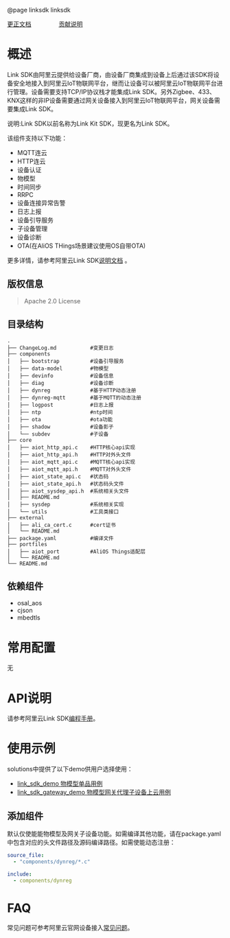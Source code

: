 @page linksdk linksdk

[更正文档](https://gitee.com/alios-things/linksdk/edit/master/README.md) &emsp;&emsp;&emsp;&emsp; [贡献说明](https://help.aliyun.com/document_detail/302301.html)

# 概述

Link SDK由阿里云提供给设备厂商，由设备厂商集成到设备上后通过该SDK将设备安全地接入到阿里云IoT物联网平台，继而让设备可以被阿里云IoT物联网平台进行管理。设备需要支持TCP/IP协议栈才能集成Link SDK。另外Zigbee、433、KNX这样的非IP设备需要通过网关设备接入到阿里云IoT物联网平台，网关设备需要集成Link SDK。

说明:Link SDK以前名称为Link Kit SDK，现更名为Link SDK。

该组件支持以下功能：
- MQTT连云
- HTTP连云
- 设备认证
- 物模型
- 时间同步
- RRPC
- 设备连接异常告警
- 日志上报
- 设备引导服务
- 子设备管理
- 设备诊断
- OTA(在AliOS THings场景建议使用OS自带OTA)

更多详情，请参考阿里云Link SDK[说明文档](https://help.aliyun.com/document_detail/163755.html?spm=a2c4g.11186623.6.558.38557748p9kUy6) 。

## 版权信息
> Apache 2.0 License

## 目录结构
```tree
.
├── ChangeLog.md           #变更日志
├── components
│   ├── bootstrap          #设备引导服务
│   ├── data-model         #物模型
│   ├── devinfo            #设备信息
│   ├── diag               #设备诊断
│   ├── dynreg             #基于HTTP动态注册
│   ├── dynreg-mqtt        #基于MQTT的动态注册
│   ├── logpost            #日志上报
│   ├── ntp                #ntp时间
│   ├── ota                #ota功能
│   ├── shadow             #设备影子
│   └── subdev             #子设备
├── core
│   ├── aiot_http_api.c    #HTTP核心api实现
│   ├── aiot_http_api.h    #HTTP对外头文件
│   ├── aiot_mqtt_api.c    #MQTT核心api实现
│   ├── aiot_mqtt_api.h    #MQTT对外头文件
│   ├── aiot_state_api.c   #状态码
│   ├── aiot_state_api.h   #状态码头文件
│   ├── aiot_sysdep_api.h  #系统相关头文件
│   ├── README.md
│   ├── sysdep             #系统相关实现
│   └── utils              #工具类接口
├── external
│   ├── ali_ca_cert.c      #cert证书
│   └── README.md
├── package.yaml           #编译文件
├── portfiles
│   ├── aiot_port          #AliOS Things适配层
│   └── README.md
└── README.md
```

## 依赖组件

* osal_aos
* cjson
* mbedtls

# 常用配置
无

# API说明

请参考阿里云Link SDK[编程手册](https://help.aliyun.com/document_detail/163764.html?spm=a2c4g.11186623.6.568.3d00316fqDi9YJ)。

# 使用示例
solutions中提供了以下demo供用户选择使用：
- [link_sdk_demo 物模型单品用例](https://g.alicdn.com/alios-things-3.3/doc/linksdk_demo.html)
- [link_sdk_gateway_demo 物模型网关代理子设备上云用例](https://g.alicdn.com/alios-things-3.3/doc/linksdk_gateway_demo.html)


## 添加组件
默认仅使能能物模型及网关子设备功能。如需编译其他功能，请在package.yaml中包含对应的头文件路径及源码编译路径。如需使能动态注册：
```yaml
source_file:
  - "components/dynreg/*.c"

include:
  - components/dynreg

```
# FAQ

常见问题可参考阿里云官网设备接入[常见问题](https://help.aliyun.com/document_detail/96598.html?spm=a2c4g.11186623.6.554.2042557fWpe2Ps)。

